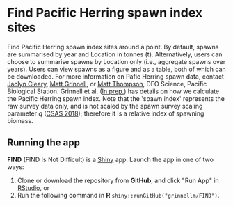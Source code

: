 # Find Pacific Herring spawn index sites

Find Pacific Herring spawn index sites around a point.
By default, spawns are summarised by year and Location in tonnes (t).
Alternatively, users can choose to summarise spawns by Location only (i.e., aggregate spawns over years).
Users can view spawns as a figure and as a table, both of which can be downloaded.
For more information on Pafic Herring spawn data, contact
[Jaclyn Cleary](mailto:Jaclyn.Cleary@dfo-mpo.gc.ca),
[Matt Grinnell](mailto:Matthew.Grinnell@dfo-mpo.gc.ca), or
[Matt Thompson](mailto:Matthew.Thompson@dfo-mpo.gc.ca@dfo-mpo.gc.ca),
DFO Science, Pacific Biological Station.
Grinnell et al.
([In prep.](https://github.com/grinnellm/HerringSpawnDocumentation/blob/master/SpawnIndexTechnicalReport.pdf))
has details on how we calculate the Pacific Herring spawn index.
Note that the 'spawn index' represents the raw survey data only,
and is not scaled by the spawn survey scaling parameter *q*
([CSAS 2018](http://www.dfo-mpo.gc.ca/csas-sccs/Publications/SAR-AS/2018/2018_002-eng.html));
therefore it is a relative index of spawning biomass.

## Running the app

**FIND** (FIND Is Not Difficult) is a [Shiny](https://shiny.rstudio.com/) app.
Launch the app in one of two ways:

1. Clone or download the repository from **GitHub**, and click "Run App" in [RStudio](https://www.rstudio.com/), or
2. Run the following command in **R** `shiny::runGitHub("grinnellm/FIND")`.